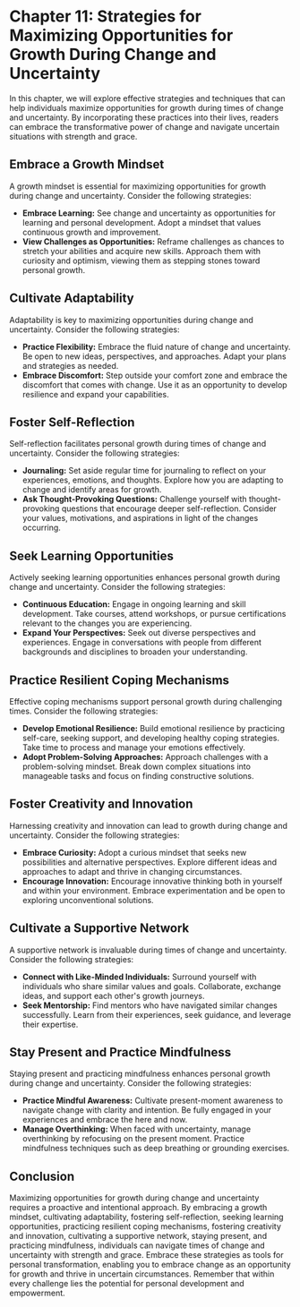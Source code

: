 Chapter 11: Strategies for Maximizing Opportunities for Growth During Change and Uncertainty
============================================================================================

In this chapter, we will explore effective strategies and techniques that can help individuals maximize opportunities for growth during times of change and uncertainty. By incorporating these practices into their lives, readers can embrace the transformative power of change and navigate uncertain situations with strength and grace.

Embrace a Growth Mindset
------------------------

A growth mindset is essential for maximizing opportunities for growth during change and uncertainty. Consider the following strategies:

* **Embrace Learning:** See change and uncertainty as opportunities for learning and personal development. Adopt a mindset that values continuous growth and improvement.
* **View Challenges as Opportunities:** Reframe challenges as chances to stretch your abilities and acquire new skills. Approach them with curiosity and optimism, viewing them as stepping stones toward personal growth.

Cultivate Adaptability
----------------------

Adaptability is key to maximizing opportunities during change and uncertainty. Consider the following strategies:

* **Practice Flexibility:** Embrace the fluid nature of change and uncertainty. Be open to new ideas, perspectives, and approaches. Adapt your plans and strategies as needed.
* **Embrace Discomfort:** Step outside your comfort zone and embrace the discomfort that comes with change. Use it as an opportunity to develop resilience and expand your capabilities.

Foster Self-Reflection
----------------------

Self-reflection facilitates personal growth during times of change and uncertainty. Consider the following strategies:

* **Journaling:** Set aside regular time for journaling to reflect on your experiences, emotions, and thoughts. Explore how you are adapting to change and identify areas for growth.
* **Ask Thought-Provoking Questions:** Challenge yourself with thought-provoking questions that encourage deeper self-reflection. Consider your values, motivations, and aspirations in light of the changes occurring.

Seek Learning Opportunities
---------------------------

Actively seeking learning opportunities enhances personal growth during change and uncertainty. Consider the following strategies:

* **Continuous Education:** Engage in ongoing learning and skill development. Take courses, attend workshops, or pursue certifications relevant to the changes you are experiencing.
* **Expand Your Perspectives:** Seek out diverse perspectives and experiences. Engage in conversations with people from different backgrounds and disciplines to broaden your understanding.

Practice Resilient Coping Mechanisms
------------------------------------

Effective coping mechanisms support personal growth during challenging times. Consider the following strategies:

* **Develop Emotional Resilience:** Build emotional resilience by practicing self-care, seeking support, and developing healthy coping strategies. Take time to process and manage your emotions effectively.
* **Adopt Problem-Solving Approaches:** Approach challenges with a problem-solving mindset. Break down complex situations into manageable tasks and focus on finding constructive solutions.

Foster Creativity and Innovation
--------------------------------

Harnessing creativity and innovation can lead to growth during change and uncertainty. Consider the following strategies:

* **Embrace Curiosity:** Adopt a curious mindset that seeks new possibilities and alternative perspectives. Explore different ideas and approaches to adapt and thrive in changing circumstances.
* **Encourage Innovation:** Encourage innovative thinking both in yourself and within your environment. Embrace experimentation and be open to exploring unconventional solutions.

Cultivate a Supportive Network
------------------------------

A supportive network is invaluable during times of change and uncertainty. Consider the following strategies:

* **Connect with Like-Minded Individuals:** Surround yourself with individuals who share similar values and goals. Collaborate, exchange ideas, and support each other's growth journeys.
* **Seek Mentorship:** Find mentors who have navigated similar changes successfully. Learn from their experiences, seek guidance, and leverage their expertise.

Stay Present and Practice Mindfulness
-------------------------------------

Staying present and practicing mindfulness enhances personal growth during change and uncertainty. Consider the following strategies:

* **Practice Mindful Awareness:** Cultivate present-moment awareness to navigate change with clarity and intention. Be fully engaged in your experiences and embrace the here and now.
* **Manage Overthinking:** When faced with uncertainty, manage overthinking by refocusing on the present moment. Practice mindfulness techniques such as deep breathing or grounding exercises.

Conclusion
----------

Maximizing opportunities for growth during change and uncertainty requires a proactive and intentional approach. By embracing a growth mindset, cultivating adaptability, fostering self-reflection, seeking learning opportunities, practicing resilient coping mechanisms, fostering creativity and innovation, cultivating a supportive network, staying present, and practicing mindfulness, individuals can navigate times of change and uncertainty with strength and grace. Embrace these strategies as tools for personal transformation, enabling you to embrace change as an opportunity for growth and thrive in uncertain circumstances. Remember that within every challenge lies the potential for personal development and empowerment.
